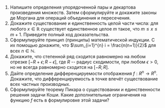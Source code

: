 1. Напишите определения упорядоченной пары и декартова произведения множеств. Затем сформулируйте и докажите законы де Моргана для операций объединения и пересечения.
2. Докажите существование и единственность целой части числа: для любого $x\in\mathbb{R}$ существует единственное целое $m$ такое, что $m \le x \le m+1$. Приведите полный ход доказательства.
3. Сформулируйте принцип (принципы) математической индукции. С их помощью докажите, что $\sum_{i=1}^{n} i = \frac{n(n+1)}{2}$ для всех $n \in \mathbb{N}$.
4. Докажите, что степенной ряд сходится равномерно на любом отрезке $[-R + \epsilon; R -  \epsilon]$, где $R$ -- радиус сходимости, при любом $\epsilon > 0$, но не всегда равномерно сходится на $[-R;R]$.
5. Дайте определение дифференцируемости отображения $f: R^{n} \to R^{{n}}$. Докажите, что дифференцируемость в точке влечёт существование всех частных производных.
6. Сформулируйте теорему Пикара о существовании и единственности решения задачи Коши. Какие дополнительные ограничения на функцию $f$ есть в формулировке этой задачи?
